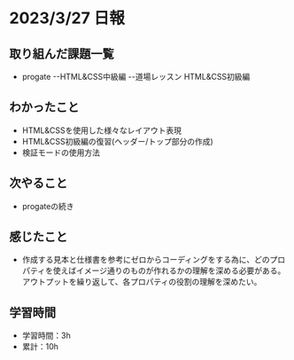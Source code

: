 # 2023/3/27 日報
## 取り組んだ課題一覧
- progate
	--HTML&CSS中級編
	--道場レッスン HTML&CSS初級編


## わかったこと
- HTML&CSSを使用した様々なレイアウト表現
- HTML&CSS初級編の復習(ヘッダー/トップ部分の作成)
- 検証モードの使用方法

## 次やること
- progateの続き

## 感じたこと
- 作成する見本と仕様書を参考にゼロからコーディングをする為に、どのプロパティを使えばイメージ通りのものが作れるかの理解を深める必要がある。アウトプットを繰り返して、各プロパティの役割の理解を深めたい。

## 学習時間
- 学習時間：3h
- 累計：10h
